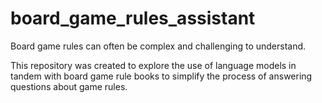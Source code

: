 # board_game_rules_assistant

Board game rules can often be complex and challenging to understand. 

This repository was created to explore the use of language models in tandem with board game rule books to simplify the process of answering questions about game rules.